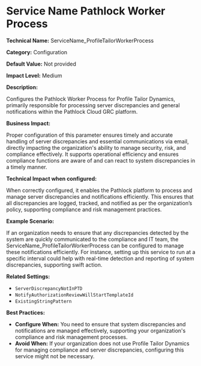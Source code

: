 # Service Name Pathlock Worker Process

**Technical Name:** ServiceName_ProfileTailorWorkerProcess

**Category:** Configuration

**Default Value:** Not provided

**Impact Level:** Medium

**Description:**

Configures the Pathlock Worker Process for Profile Tailor Dynamics, primarily responsible for processing server discrepancies and general notifications within the Pathlock Cloud GRC platform.

**Business Impact:**

Proper configuration of this parameter ensures timely and accurate handling of server discrepancies and essential communications via email, directly impacting the organization's ability to manage security, risk, and compliance effectively. It supports operational efficiency and ensures compliance functions are aware of and can react to system discrepancies in a timely manner.

**Technical Impact when configured:**

When correctly configured, it enables the Pathlock platform to process and manage server discrepancies and notifications efficiently. This ensures that all discrepancies are logged, tracked, and notified as per the organization’s policy, supporting compliance and risk management practices.

**Example Scenario:**

If an organization needs to ensure that any discrepancies detected by the system are quickly communicated to the compliance and IT team, the ServiceName_ProfileTailorWorkerProcess can be configured to manage these notifications efficiently. For instance, setting up this service to run at a specific interval could help with real-time detection and reporting of system discrepancies, supporting swift action.

**Related Settings:** 

- `ServerDiscrepancyNotInPTD`
- `NotifyAuthorizationReviewWillStartTemplateId`
- `ExistingStringPattern`

**Best Practices:** 

- **Configure When:** You need to ensure that system discrepancies and notifications are managed effectively, supporting your organization's compliance and risk management processes.
- **Avoid When:** If your organization does not use Profile Tailor Dynamics for managing compliance and server discrepancies, configuring this service might not be necessary.